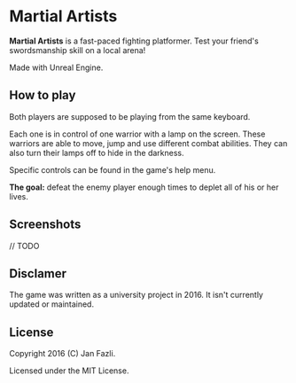 # Martial Artists

**Martial Artists** is a fast-paced fighting platformer. Test your friend's swordsmanship skill on a local arena!

Made with Unreal Engine.

## How to play

Both players are supposed to be playing from the same keyboard. 

Each one is in control of one warrior with a lamp on the screen. These warriors are able to move, jump and use different combat abilities. They can also turn their lamps off to hide in the darkness.

Specific controls can be found in the game's help menu.

**The goal:** defeat the enemy player enough times to deplet all of his or her lives.

## Screenshots

// TODO

## Disclamer

The game was written as a university project in 2016. It isn't currently updated or maintained.

## License

Copyright 2016 (C) Jan Fazli.

Licensed under the MIT License.
